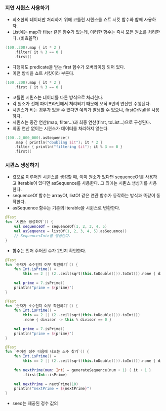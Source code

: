 ### 지연 시퀸스 사용하기
- 최소한의 데이터만 처리하기 위해 코틀린 시퀸스를 쇼트 서킷 함수와 함께 사용하자.
- List에는 map과 filter 같은 함수가 있는데, 이러한 함수는 즉시 모든 원소를 처리한다. (비효율적)

```kotlin
(100..200).map { it * 2 }
	.filter{ it % 3 == 0 }
	.first()
```

- 다행히도 predicate을 받는 first 함수가 오버라이딩 되어 있다.
- 이런 방식을 쇼트 서킷이라 부른다.

```kotlin
(100..200).map { it * 2 }
	.first { it % 3 == 0 }
```

- 코틀린 시퀸스는 데이터를 다른 방식으로 처리한다.
- 각 원소가 전체 파이프라인에서 처리되기 때문에 오직 6번의 연산만 수행된다.
- 시퀸스가 비는 경우가 있을 수 있다면 예외가 발생할 수 있으니, firstOrNull을 사용하자.
- 시퀸스는 중간 연산(map, filter...)과 최종 연산(first, toList...)으로 구성된다.
- 최종 연산 없이는 시퀸스가 데이터를 처리하지 않는다.

```kotlin
(100..2_000_000).asSequence()
	.map { println("doubling $it"); it * 2 }
	.filter { println("filtering $it"); it % 3 == 0 }
	.first()
```

### 시퀸스 생성하기
- 값으로 이루어진 시퀸스를 생성할 때, 이미 원소가 있다면 sequenceOf를 사용하고 Iterable이 있다면 asSequence를 사용한다. 그 외에는 시퀸스 생성기를 사용한다.
- sequenceOf 함수는 arrayOf, listOf 같은 연관 함수가 동작하는 방식과 똑같이 동작한다.
- asSequence 함수는 기존의 Iterable을 시퀸스로 변환한다.

```kotlin
@Test  
fun `시퀸스 생성하기`() {  
    val sequenceOf = sequenceOf(1, 2, 3, 4, 5)  
    val asSequence = listOf(1, 2, 3, 4, 5).asSequence()  
    // Sequence<Int>를 생성한다.  
}
```

- 함수는 먼저 주어진 수가 2인지 확인한다.

```kotlin
@Test  
fun `숫자가 소수인지 여부 확인하기`() {  
    fun Int.isPrime() =  
        this == 2 || (2..ceil(sqrt(this.toDouble())).toInt()).none { divisor -> this % divisor == 0 }  
  
    val prime = 7.isPrime()  
    println("prime = ${prime}")  
}
```

```kotlin
@Test  
fun `숫자가 소수인지 여부 확인하기`() {  
    fun Int.isPrime() =  
        this == 2 || (2..ceil(sqrt(this.toDouble())).toInt())
        .none { divisor -> this % divisor == 0 }  
  
    val prime = 7.isPrime()  
    println("prime = ${prime}")  
}
```

```kotlin
@Test  
fun `주어진 정수 다음에 나오는 소수 찾기`() {  
    fun Int.isPrime() =  
        this == 2 || (2..ceil(sqrt(this.toDouble())).toInt()).none { divisor -> this % divisor == 0 }  
  
    fun nextPrime(num: Int) = generateSequence(num + 1) { it + 1 }  
        .first(Int::isPrime)  
  
    val nextPrime = nextPrime(10)  
    println("nextPrime = ${nextPrime}")  
}
```

- seed는 제공된 정수 값의 